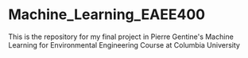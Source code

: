 # Machine_Learning_EAEE400
This is the repository for my final project in Pierre Gentine's Machine Learning for Environmental Engineering Course at Columbia University 
